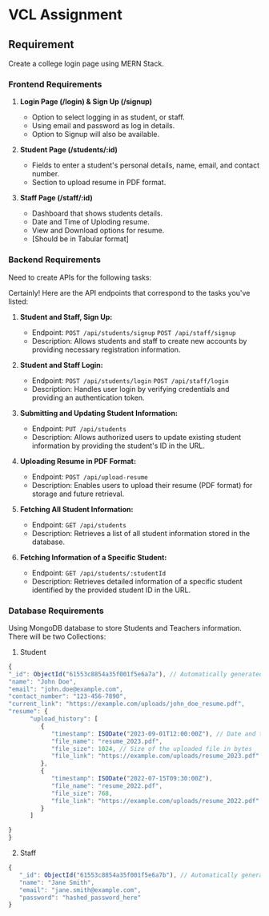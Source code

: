# VCL Assignment

## Requirement

Create a college login page using MERN Stack.

### Frontend Requirements

1. **Login Page (/login) & Sign Up (/signup)**

   - Option to select logging in as student, or staff.
   - Using email and password as log in details.
   - Option to Signup will also be available.

2. **Student Page (/students/:id)**

   - Fields to enter a student's personal details, name, email, and contact number.
   - Section to upload resume in PDF format.

3. **Staff Page (/staff/:id)**
   - Dashboard that shows students details.
   - Date and Time of Uploding resume.
   - View and Download options for resume.
   - [Should be in Tabular format]

### Backend Requirements

Need to create APIs for the following tasks:

Certainly! Here are the API endpoints that correspond to the tasks you've listed:

1. **Student and Staff, Sign Up:**

   - Endpoint: `POST /api/students/signup`
     `POST /api/staff/signup`
   - Description: Allows students and staff to create new accounts by providing necessary registration information.

2. **Student and Staff Login:**

   - Endpoint: `POST /api/students/login`
     `POST /api/staff/login`
   - Description: Handles user login by verifying credentials and providing an authentication token.

3. **Submitting and Updating Student Information:**

   - Endpoint: `PUT /api/students`
   - Description: Allows authorized users to update existing student information by providing the student's ID in the URL.

4. **Uploading Resume in PDF Format:**

   - Endpoint: `POST /api/upload-resume`
   - Description: Enables users to upload their resume (PDF format) for storage and future retrieval.

5. **Fetching All Student Information:**

   - Endpoint: `GET /api/students`
   - Description: Retrieves a list of all student information stored in the database.

6. **Fetching Information of a Specific Student:**
   - Endpoint: `GET /api/students/:studentId`
   - Description: Retrieves detailed information of a specific student identified by the provided student ID in the URL.

### Database Requirements

Using MongoDB database to store Students and Teachers information.
There will be two Collections:

1. Student

```javascript
{
"_id": ObjectId("61553c8854a35f001f5e6a7a"), // Automatically generated unique identifier
"name": "John Doe",
"email": "john.doe@example.com",
"contact_number": "123-456-7890",
"current_link": "https://example.com/uploads/john_doe_resume.pdf",
"resume": {
      "upload_history": [
         {
            "timestamp": ISODate("2023-09-01T12:00:00Z"), // Date and time of upload
            "file_name": "resume_2023.pdf",
            "file_size": 1024, // Size of the uploaded file in bytes
            "file_link": "https://example.com/uploads/resume_2023.pdf" // URL to the uploaded resume file
         },
         {
            "timestamp": ISODate("2022-07-15T09:30:00Z"),
            "file_name": "resume_2022.pdf",
            "file_size": 768,
            "file_link": "https://example.com/uploads/resume_2022.pdf"
         }
      ]

}
}
```

2. Staff

```javascript
{
   "_id": ObjectId("61553c8854a35f001f5e6a7b"), // Automatically generated unique identifier
   "name": "Jane Smith",
   "email": "jane.smith@example.com",
   "password": "hashed_password_here"
}
```
